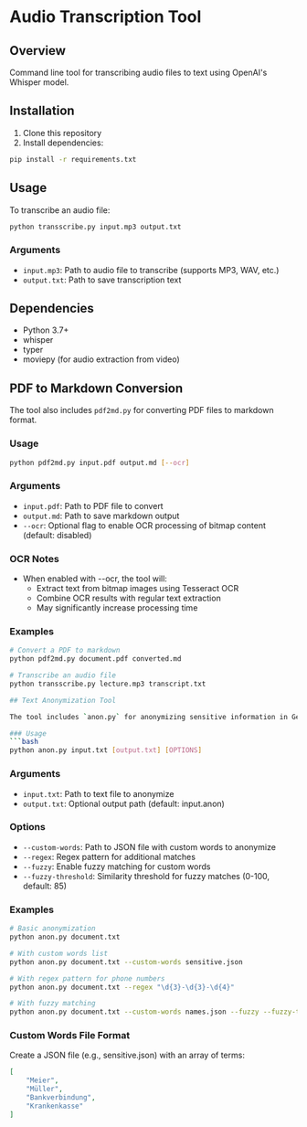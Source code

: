 # Audio Transcription Tool

## Overview
Command line tool for transcribing audio files to text using OpenAI's Whisper model.

## Installation
1. Clone this repository
2. Install dependencies:
```bash
pip install -r requirements.txt
```

## Usage
To transcribe an audio file:
```bash
python transscribe.py input.mp3 output.txt
```

### Arguments
- `input.mp3`: Path to audio file to transcribe (supports MP3, WAV, etc.)
- `output.txt`: Path to save transcription text

## Dependencies
- Python 3.7+
- whisper
- typer
- moviepy (for audio extraction from video)

## PDF to Markdown Conversion

The tool also includes `pdf2md.py` for converting PDF files to markdown format.

### Usage
```bash
python pdf2md.py input.pdf output.md [--ocr]
```

### Arguments
- `input.pdf`: Path to PDF file to convert  
- `output.md`: Path to save markdown output  
- `--ocr`: Optional flag to enable OCR processing of bitmap content (default: disabled)

### OCR Notes
- When enabled with --ocr, the tool will:
  - Extract text from bitmap images using Tesseract OCR
  - Combine OCR results with regular text extraction
  - May significantly increase processing time

### Examples
```bash
# Convert a PDF to markdown
python pdf2md.py document.pdf converted.md

# Transcribe an audio file
python transscribe.py lecture.mp3 transcript.txt

## Text Anonymization Tool

The tool includes `anon.py` for anonymizing sensitive information in German text files.

### Usage
```bash
python anon.py input.txt [output.txt] [OPTIONS]
```

### Arguments
- `input.txt`: Path to text file to anonymize
- `output.txt`: Optional output path (default: input.anon)

### Options
- `--custom-words`: Path to JSON file with custom words to anonymize
- `--regex`: Regex pattern for additional matches
- `--fuzzy`: Enable fuzzy matching for custom words
- `--fuzzy-threshold`: Similarity threshold for fuzzy matches (0-100, default: 85)

### Examples
```bash
# Basic anonymization
python anon.py document.txt

# With custom words list
python anon.py document.txt --custom-words sensitive.json

# With regex pattern for phone numbers
python anon.py document.txt --regex "\d{3}-\d{3}-\d{4}"

# With fuzzy matching
python anon.py document.txt --custom-words names.json --fuzzy --fuzzy-threshold 80
```

### Custom Words File Format
Create a JSON file (e.g., sensitive.json) with an array of terms:
```json
[
    "Meier",
    "Müller",
    "Bankverbindung",
    "Krankenkasse"
]
```
